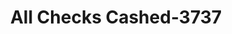 ---
f_zip-code: 1901
f_state-code: MA
title: All Checks Cashed-3737
f_phone: 781-592-3500
f_city-only: Market Street Lyn
f_address: 62 Market Street Lyn
f_location-unique-id: '3737'
slug: all-checks-cashed-3737
updated-on: '2024-05-30T13:46:58.046Z'
created-on: '2024-05-30T13:36:59.803Z'
published-on: '2024-05-30T13:54:32.469Z'
f_city-state: cms/city/market-street-lyn-ma.md
f_company: cms/company/all-checks-cashed.md
f_state: cms/state/massachusetts.md
layout: '[payday-loan].html'
tags: payday-loan
---